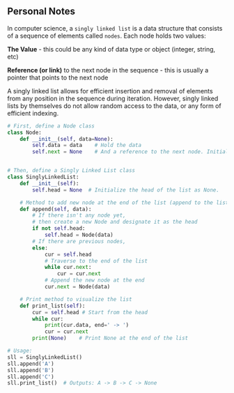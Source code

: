 ## Personal Notes
In computer science, a `singly linked list` is a data structure that consists of a sequence of elements called `nodes`. Each node holds two values:

**The Value** - this could be any kind of data type or object (integer, string, etc)

**Reference (or link)** to the next node in the sequence - this is usually a pointer that points to the next node

A singly linked list allows for efficient insertion and removal of elements from any position in the sequence during iteration. However, singly linked lists by themselves do not allow random access to the data, or any form of efficient indexing.

```python
# First, define a Node class
class Node:
    def __init__(self, data=None):
        self.data = data    # Hold the data
        self.next = None    # And a reference to the next node. Initialize it as None.


# Then, define a Singly Linked List class
class SinglyLinkedList:
    def __init__(self):
        self.head = None  # Initialize the head of the list as None.

    # Method to add new node at the end of the list (append to the list)
    def append(self, data):
        # If there isn't any node yet, 
        # then create a new Node and designate it as the head
        if not self.head:
            self.head = Node(data)
        # If there are previous nodes, 
        else:
            cur = self.head
            # Traverse to the end of the list
            while cur.next:
                cur = cur.next
            # Append the new node at the end
            cur.next = Node(data)

    # Print method to visualize the list
    def print_list(self):
        cur = self.head # Start from the head
        while cur:
            print(cur.data, end=' -> ')
            cur = cur.next
        print(None)    # Print None at the end of the list

# Usage:
sll = SinglyLinkedList()
sll.append('A')
sll.append('B')
sll.append('C')
sll.print_list()  # Outputs: A -> B -> C -> None
```
